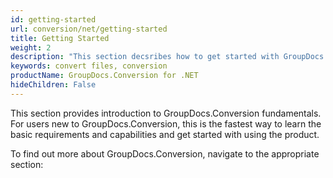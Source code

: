 ```yaml
---
id: getting-started
url: conversion/net/getting-started
title: Getting Started
weight: 2
description: "This section decsribes how to get started with GroupDocs.Conversion for .NET library in order to convert files"
keywords: convert files, conversion
productName: GroupDocs.Conversion for .NET
hideChildren: False
---
```


This section provides introduction to GroupDocs.Conversion fundamentals. For users new to GroupDocs.Conversion, this is the fastest way to learn the basic requirements and capabilities and get started with using the product.

To find out more about GroupDocs.Conversion, navigate to the appropriate section:  
